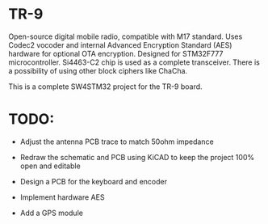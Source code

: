 # TR-9
Open-source digital mobile radio, compatible with M17 standard. Uses Codec2 vocoder and internal Advanced Encryption Standard (AES) hardware for optional OTA encryption. Designed for STM32F777 microcontroller. Si4463-C2 chip is used as a complete transceiver. There is a possibility of using other block ciphers like ChaCha.

This is a complete SW4STM32 project for the TR-9 board.

# TODO:
- Adjust the antenna PCB trace to match 50ohm impedance   
- Redraw the schematic and PCB using KiCAD to keep the project 100% open and editable  
- Design a PCB for the keyboard and encoder  
  
- Implement hardware AES  
- Add a GPS module  
